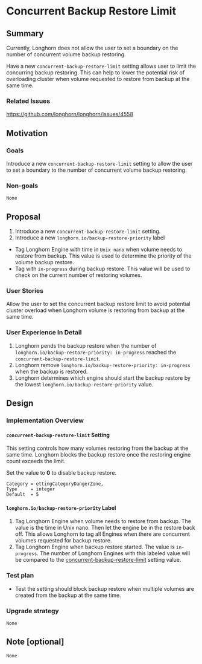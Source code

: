 # Concurrent Backup Restore Limit

## Summary
Currently, Longhorn does not allow the user to set a boundary on the number of concurrent volume backup restoring.

Have a new `concurrent-backup-restore-limit` setting allows user to limit the concurring backup restoring. This can help to lower the potential risk of overloading cluster when volume requested to restore from backup at the same time.

### Related Issues
https://github.com/longhorn/longhorn/issues/4558

## Motivation
### Goals
Introduce a new `concurrent-backup-restore-limit` setting to allow the user to set a boundary to the number of concurrent volume backup restoring. 

### Non-goals
`None`

## Proposal
1. Introduce a new `concurrent-backup-restore-limit` setting.
1. Introduce a new `longhorn.io/backup-restore-priority` label
  - Tag Longhorn Engine with time in `Unix nano` when volume needs to restore from backup. This value is used to determine the priority of the volume backup restore.
  - Tag with `in-progress` during backup restore. This value will be used to check on the current number of restoring volumes.

### User Stories
Allow the user to set the concurrent backup restore limit to avoid potential cluster overload when Longhorn volume is restoring from backup at the same time.

### User Experience In Detail
1. Longhorn pends the backup restore when the number of `longhorn.io/backup-restore-priority: in-progress` reached the `concurrent-backup-restore-limit`.
1. Longhorn remove `longhorn.io/backup-restore-priority: in-progress` when the backup is restored.
1. Longhorn determines which engine should start the backup restore by the lowest `longhorn.io/backup-restore-priority` value.

## Design

### Implementation Overview

#### `concurrent-backup-restore-limit` Setting

This setting controls how many volumes restoring from the backup at the same time. Longhorn blocks the backup restore once the restoring engine count exceeds the limit. 

Set the value to **0** to disable backup restore.

```
Category = ettingCategoryDangerZone,
Type     = integer
Default  = 5
```

#### `longhorn.io/backup-restore-priority` Label

1. Tag Longhorn Engine when volume needs to restore from backup. The value is the time in Unix nano. Then let the engine be in the restore back off. This allows Longhorn to tag all Engines when there are concurrent volumes requested for backup restore.
1. Tag  Longhorn Engine when backup restore started. The value is `in-progress`. The number of Longhorn Engines with this labeled value will be compared to the [concurrent-backup-restore-limit](#concurrent-backup-restore-limit-setting) setting value.

### Test plan

- Test the setting should block backup restore when multiple volumes are created from the backup at the same time.

### Upgrade strategy

`None`

## Note [optional]

`None`
